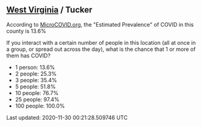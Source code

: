 
## [West Virginia](/united-states/west-virginia) / Tucker

According to [MicroCOVID.org](http://microcovid.org),
the "Estimated Prevalence" of COVID in this county is 13.6%

If you interact with a certain number of people in this location
(all at once in a group, or spread out across the day), what is the chance that
1 or more of them has COVID?

- 1 person: 13.6%
- 2 people: 25.3%
- 3 people: 35.4%
- 5 people: 51.8%
- 10 people: 76.7%
- 25 people: 97.4%
- 100 people: 100.0%

Last updated: 2020-11-30 00:21:28.509746 UTC
